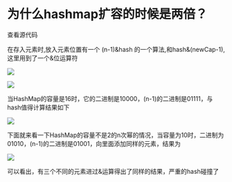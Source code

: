 # 为什么hashmap扩容的时候是两倍？

查看源代码

在存入元素时,放入元素位置有一个 (n-1)&hash 的一个算法,和hash&(newCap-1),这里用到了一个&位运算符

![](E:/Git/hexo/source/_posts/JavaSE/HashMap源码图片.png)

![](E:/Git/hexo/source/_posts/JavaSE/HashMap源码图片2.png)

当HashMap的容量是16时，它的二进制是10000，(n-1)的二进制是01111，与hash值得计算结果如下

![](E:/Git/hexo/source/_posts/JavaSE/4.png)

下面就来看一下HashMap的容量不是2的n次幂的情况，当容量为10时，二进制为01010，(n-1)的二进制是01001，向里面添加同样的元素，结果为

![](E:/Git/hexo/source/_posts/JavaSE/5.png)

可以看出，有三个不同的元素进过&运算得出了同样的结果，严重的hash碰撞了